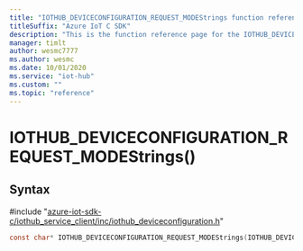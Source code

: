 ```yaml
---                             
title: "IOTHUB_DEVICECONFIGURATION_REQUEST_MODEStrings function reference | Microsoft Docs" 
titleSuffix: "Azure IoT C SDK"            
description: "This is the function reference page for the IOTHUB_DEVICECONFIGURATION_REQUEST_MODEStrings() function in the Azure IoT C SDK. This SDK is used with Azure IoT Hub and Azure IoT Hub Device Provisioning Service"            
manager: timlt                 
author: wesmc7777              
ms.author: wesmc               
ms.date: 10/01/2020                    
ms.service: "iot-hub"             
ms.custom: ""                
ms.topic: "reference"        
---                            
```


# IOTHUB_DEVICECONFIGURATION_REQUEST_MODEStrings()

## Syntax

\#include "[azure-iot-sdk-c/iothub_service_client/inc/iothub_deviceconfiguration.h](../iothub-deviceconfiguration-h.md)"  
```C
const char* IOTHUB_DEVICECONFIGURATION_REQUEST_MODEStrings(IOTHUB_DEVICECONFIGURATION_REQUEST_MODE  value);
```

